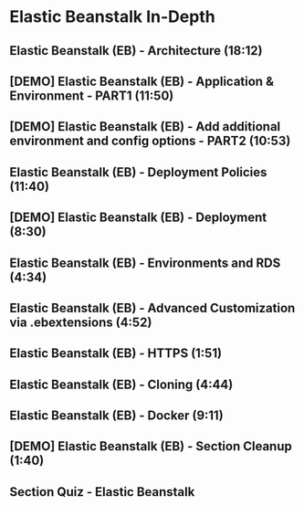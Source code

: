 # Elastic Beanstalk In-Depth

## Elastic Beanstalk (EB) - Architecture (18:12)

## [DEMO] Elastic Beanstalk (EB) - Application & Environment - PART1 (11:50)

## [DEMO] Elastic Beanstalk (EB) - Add additional environment and config options - PART2 (10:53)

## Elastic Beanstalk (EB) - Deployment Policies (11:40)

## [DEMO] Elastic Beanstalk (EB) - Deployment (8:30)

## Elastic Beanstalk (EB) - Environments and RDS (4:34)

## Elastic Beanstalk (EB) - Advanced Customization via .ebextensions (4:52)

## Elastic Beanstalk (EB) - HTTPS (1:51)

## Elastic Beanstalk (EB) - Cloning (4:44)

## Elastic Beanstalk (EB) - Docker (9:11)

## [DEMO] Elastic Beanstalk (EB) - Section Cleanup (1:40)

## Section Quiz - Elastic Beanstalk
